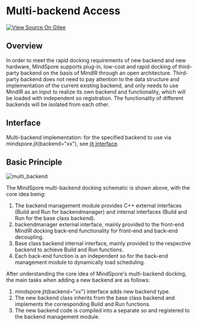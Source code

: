 # Multi-backend Access

[![View Source On Gitee](https://mindspore-website.obs.cn-north-4.myhuaweicloud.com/website-images/master/resource/_static/logo_source_en.svg)](https://gitee.com/mindspore/docs/blob/master/docs/mindspore/source_en/features/runtime/pluggable_backend.md)

## Overview

In order to meet the rapid docking requirements of new backend and new hardware, MindSpore supports plug-in, low-cost and rapid docking of third-party backend on the basis of MindIR through an open architecture. Third-party backend does not need to pay attention to the data structure and implementation of the current existing backend, and only needs to use MindIR as an input to realize its own backend and functionality, which will be loaded with independent so registration. The functionality of different backends will be isolated from each other.

## Interface

Multi-backend implementation: for the specified backend to use via mindspore.jit(backend="xx"), see [jit interface](https://www.mindspore.cn/docs/en/master/api_python/mindspore/mindspore.jit.html#mindspore.jit).

## Basic Principle

![multi_backend](https://mindspore-website.obs.cn-north-4.myhuaweicloud.com/website-images/master/docs/mindspore/source_zh_cn/features/runtime/images/multi_backend.png)

The MindSpore multi-backend docking schematic is shown above, with the core idea being:

1. The backend management module provides C++ external interfaces (Build and Run for backendmanager) and internal interfaces (Build and Run for the base class backend).
2. backendmanager external interface, mainly provided to the front-end MindIR docking back-end functionality for front-end and back-end decoupling.
3. Base class backend internal interface, mainly provided to the respective backend to achieve Build and Run functions.
4. Each back-end function is an independent so for the back-end management module to dynamically load scheduling.

After understanding the core idea of MindSpore's multi-backend docking, the main tasks when adding a new backend are as follows:

1. mindspore.jit(backend="xx") interface adds new backend type.
2. The new backend class inherits from the base class backend and implements the corresponding Build and Run functions.
3. The new backend code is compiled into a separate so and registered to the backend management module.